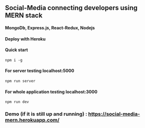 ## Social-Media connecting developers using MERN stack 
#### MongoDb, Express.js, React-Redux, Nodejs
#### Deploy with Heroku

#### Quick start 
`npm i -g`
#### For server testing localhost:5000
`npm run server`
#### For whole application testing localhost:3000
`npm run dev`
### Demo (if it is still up and running) : https://social-media-mern.herokuapp.com/
